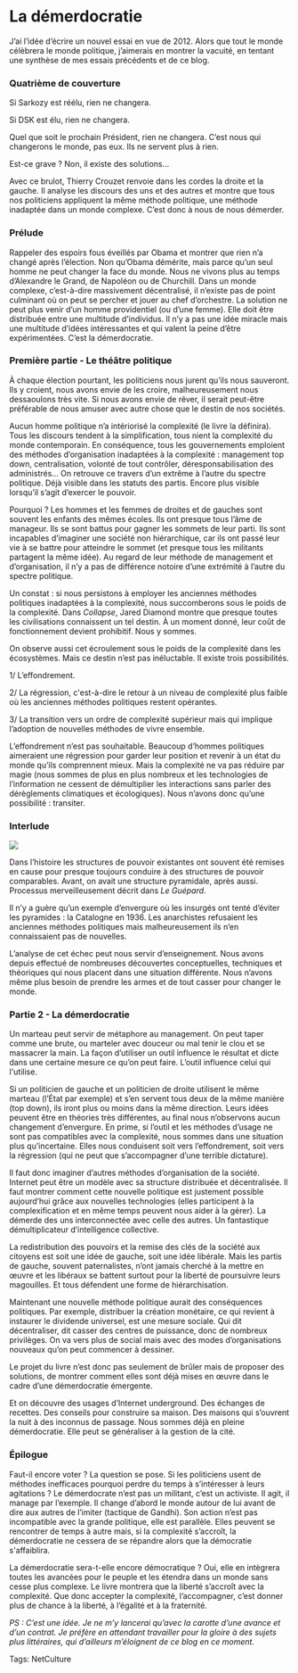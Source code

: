 # La démerdocratie

J’ai l’idée d’écrire un nouvel essai en vue de 2012. Alors que tout le monde célèbrera le monde politique, j’aimerais en montrer la vacuité, en tentant une synthèse de mes essais précédents et de ce blog.

### Quatrième de couverture

Si Sarkozy est réélu, rien ne changera.

Si DSK est élu, rien ne changera.

Quel que soit le prochain Président, rien ne changera. C’est nous qui changerons le monde, pas eux. Ils ne servent plus à rien.

Est-ce grave ? Non, il existe des solutions…

Avec ce brulot, Thierry Crouzet renvoie dans les cordes la droite et la gauche. Il analyse les discours des uns et des autres et montre que tous nos politiciens appliquent la même méthode politique, une méthode inadaptée dans un monde complexe. C’est donc à nous de nous démerder.

### Prélude

Rappeler des espoirs fous éveillés par Obama et montrer que rien n’a changé après l’élection. Non qu’Obama démérite, mais parce qu’un seul homme ne peut changer la face du monde. Nous ne vivons plus au temps d’Alexandre le Grand, de Napoléon ou de Churchill. Dans un monde complexe, c’est-à-dire massivement décentralisé, il n’existe pas de point culminant où on peut se percher et jouer au chef d’orchestre. La solution ne peut plus venir d’un homme providentiel (ou d’une femme). Elle doit être distribuée entre une multitude d’individus. Il n’y a pas une idée miracle mais une multitude d’idées intéressantes et qui valent la peine d’être expérimentées. C’est la démerdocratie.

### Première partie - Le théâtre politique

À chaque élection pourtant, les politiciens nous jurent qu’ils nous sauveront. Ils y croient, nous avons envie de les croire, malheureusement nous dessaoulons très vite. Si nous avons envie de rêver, il serait peut-être préférable de nous amuser avec autre chose que le destin de nos sociétés.

Aucun homme politique n’a intériorisé la complexité (le livre la définira). Tous les discours tendent à la simplification, tous nient la complexité du monde contemporain. En conséquence, tous les gouvernements emploient des méthodes d’organisation inadaptées à la complexité : management top down, centralisation, volonté de tout contrôler, déresponsabilisation des administrés… On retrouve ce travers d’un extrême à l’autre du spectre politique. Déjà visible dans les statuts des partis. Encore plus visible lorsqu’il s’agit d’exercer le pouvoir.

Pourquoi ? Les hommes et les femmes de droites et de gauches sont souvent les enfants des mêmes écoles. Ils ont presque tous l’âme de manageur. Ils se sont battus pour gagner les sommets de leur parti. Ils sont incapables d’imaginer une société non hiérarchique, car ils ont passé leur vie à se battre pour atteindre le sommet (et presque tous les militants partagent la même idée). Au regard de leur méthode de management et d’organisation, il n’y a pas de différence notoire d’une extrémité à l’autre du spectre politique.

Un constat : si nous persistons à employer les anciennes méthodes politiques inadaptées à la complexité, nous succomberons sous le poids de la complexité. Dans *Collapse*, Jared Diamond montre que presque toutes les civilisations connaissent un tel destin. À un moment donné, leur coût de fonctionnement devient prohibitif. Nous y sommes.

On observe aussi cet écroulement sous le poids de la complexité dans les écosystèmes. Mais ce destin n’est pas inéluctable. Il existe trois possibilités.

1/ L’effondrement.

2/ La régression, c'est-à-dire le retour à un niveau de complexité plus faible où les anciennes méthodes politiques restent opérantes.

3/ La transition vers un ordre de complexité supérieur mais qui implique l’adoption de nouvelles méthodes de vivre ensemble.

L’effondrement n’est pas souhaitable. Beaucoup d’hommes politiques aimeraient une régression pour garder leur position et revenir à un état du monde qu’ils comprennent mieux. Mais la complexité ne va pas réduire par magie (nous sommes de plus en plus nombreux et les technologies de l’information ne cessent de démultiplier les interactions sans parler des dérèglements climatiques et écologiques). Nous n’avons donc qu’une possibilité : transiter.

### Interlude

![](https://tcrouzet.com/images_tc/2011/01/2087369666_569a2afd8a1-450x337.jpg)

Dans l’histoire les structures de pouvoir existantes ont souvent été remises en cause pour presque toujours conduire à des structures de pouvoir comparables. Avant, on avait une structure pyramidale, après aussi. Processus merveilleusement décrit dans *Le Guépard*.

Il n’y a guère qu’un exemple d’envergure où les insurgés ont tenté d’éviter les pyramides : la Catalogne en 1936. Les anarchistes refusaient les anciennes méthodes politiques mais malheureusement ils n’en connaissaient pas de nouvelles.

L’analyse de cet échec peut nous servir d’enseignement. Nous avons depuis effectué de nombreuses découvertes conceptuelles, techniques et théoriques qui nous placent dans une situation différente. Nous n’avons même plus besoin de prendre les armes et de tout casser pour changer le monde.

### Partie 2 - La démerdocratie

Un marteau peut servir de métaphore au management. On peut taper comme une brute, ou marteler avec douceur ou mal tenir le clou et se massacrer la main. La façon d’utiliser un outil influence le résultat et dicte dans une certaine mesure ce qu’on peut faire. L’outil influence celui qui l'utilise.

Si un politicien de gauche et un politicien de droite utilisent le même marteau (l’État par exemple) et s’en servent tous deux de la même manière (top down), ils iront plus ou moins dans la même direction. Leurs idées peuvent être en théories très différentes, au final nous n’observons aucun changement d’envergure. En prime, si l’outil et les méthodes d’usage ne sont pas compatibles avec la complexité, nous sommes dans une situation plus qu’incertaine. Elles nous conduisent soit vers l’effondrement, soit vers la régression (qui ne peut que s’accompagner d’une terrible dictature).

Il faut donc imaginer d’autres méthodes d’organisation de la société. Internet peut être un modèle avec sa structure distribuée et décentralisée. Il faut montrer comment cette nouvelle politique est justement possible aujourd’hui grâce aux nouvelles technologies (elles participent à la complexification et en même temps peuvent nous aider à la gérer). La démerde des uns interconnectée avec celle des autres. Un fantastique démultiplicateur d’intelligence collective.

La redistribution des pouvoirs et la remise des clés de la société aux citoyens est soit une idée de gauche, soit une idée libérale. Mais les partis de gauche, souvent paternalistes, n’ont jamais cherché à la mettre en œuvre et les libéraux se battent surtout pour la liberté de poursuivre leurs magouilles. Et tous défendent une forme de hiérarchisation.

Maintenant une nouvelle méthode politique aurait des conséquences politiques. Par exemple, distribuer la création monétaire, ce qui revient à instaurer le dividende universel, est une mesure sociale. Qui dit décentraliser, dit casser des centres de puissance, donc de nombreux privilèges. On va vers plus de social mais avec des modes d’organisations nouveaux qu’on peut commencer à dessiner.

Le projet du livre n’est donc pas seulement de brûler mais de proposer des solutions, de montrer comment elles sont déjà mises en œuvre dans le cadre d’une démerdocratie émergente.

Et on découvre des usages d’Internet underground. Des échanges de recettes. Des conseils pour construire sa maison. Des maisons qui s’ouvrent la nuit à des inconnus de passage. Nous sommes déjà en pleine démerdocratie. Elle peut se généraliser à la gestion de la cité.

### Épilogue

Faut-il encore voter ? La question se pose. Si les politiciens usent de méthodes inefficaces pourquoi perdre du temps à s’intéresser à leurs agitations ? Le démerdocrate n’est pas un militant, c’est un activiste. Il agit, il manage par l’exemple. Il change d’abord le monde autour de lui avant de dire aux autres de l’imiter (tactique de Gandhi). Son action n’est pas incompatible avec la grande politique, elle est parallèle. Elles peuvent se rencontrer de temps à autre mais, si la complexité s’accroît, la démerdocratie ne cessera de se répandre alors que la démocratie s'affaiblira.

La démerdocratie sera-t-elle encore démocratique ? Oui, elle en intègrera toutes les avancées pour le peuple et les étendra dans un monde sans cesse plus complexe. Le livre montrera que la liberté s’accroît avec la complexité. Que donc accepter la complexité, l’accompagner, c’est donner plus de chance à la liberté, à l’égalité et à la fraternité.

*PS : C’est une idée. Je ne m’y lancerai qu’avec la carotte d’une avance et d’un contrat. Je préfère en attendant travailler pour la gloire à des sujets plus littéraires, qui d’ailleurs m’éloignent de ce blog en ce moment.*

Tags: NetCulture